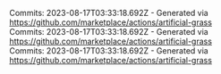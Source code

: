 Commits: 2023-08-17T03:33:18.692Z - Generated via https://github.com/marketplace/actions/artificial-grass
<br>
Commits: 2023-08-17T03:33:18.692Z - Generated via https://github.com/marketplace/actions/artificial-grass
<br>
Commits: 2023-08-17T03:33:18.692Z - Generated via https://github.com/marketplace/actions/artificial-grass
<br>
